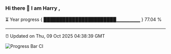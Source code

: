 ### Hi there 👋 I am Harry , 

⏳ Year progress { ███████████████████████▁▁▁▁▁▁▁ } 77.04 %

---

⏰ Updated on Thu, 09 Oct 2025 04:38:39 GMT

![Progress Bar CI](https://github.com/duykhang68/duykhang68/workflows/Progress%20Bar%20CI/badge.svg)
